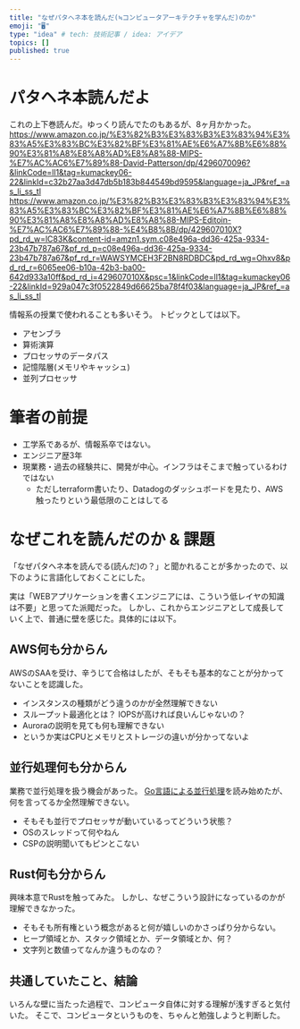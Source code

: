 ```yaml
---
title: "なぜパタヘネ本を読んだ(≒コンピュータアーキテクチャを学んだ)のか"
emoji: "🖥"
type: "idea" # tech: 技術記事 / idea: アイデア
topics: []
published: true
---
```


# パタヘネ本読んだよ

これの上下巻読んだ。ゆっくり読んでたのもあるが、8ヶ月かかった。
https://www.amazon.co.jp/%E3%82%B3%E3%83%B3%E3%83%94%E3%83%A5%E3%83%BC%E3%82%BF%E3%81%AE%E6%A7%8B%E6%88%90%E3%81%A8%E8%A8%AD%E8%A8%88-MIPS-%E7%AC%AC6%E7%89%88-David-Patterson/dp/4296070096?&linkCode=ll1&tag=kumackey06-22&linkId=c32b27aa3d47db5b183b844549bd9595&language=ja_JP&ref_=as_li_ss_tl
https://www.amazon.co.jp/%E3%82%B3%E3%83%B3%E3%83%94%E3%83%A5%E3%83%BC%E3%82%BF%E3%81%AE%E6%A7%8B%E6%88%90%E3%81%A8%E8%A8%AD%E8%A8%88-MIPS-Editoin-%E7%AC%AC6%E7%89%88-%E4%B8%8B/dp/429607010X?pd_rd_w=lC83K&content-id=amzn1.sym.c08e496a-dd36-425a-9334-23b47b787a67&pf_rd_p=c08e496a-dd36-425a-9334-23b47b787a67&pf_rd_r=WAWSYMCEH3F2BN8RDBDC&pd_rd_wg=Ohxv8&pd_rd_r=6065ee06-b10a-42b3-ba00-642d933a10ff&pd_rd_i=429607010X&psc=1&linkCode=ll1&tag=kumackey06-22&linkId=929a047c3f0522849d66625ba78f4f03&language=ja_JP&ref_=as_li_ss_tl

情報系の授業で使われることも多いそう。
トピックとしては以下。
- アセンブラ
- 算術演算
- プロセッサのデータパス
- 記憶階層(メモリやキャッシュ)
- 並列プロセッサ

# 筆者の前提

- 工学系であるが、情報系卒ではない。
- エンジニア歴3年
- 現業務・過去の経験共に、開発が中心。インフラはそこまで触っているわけではない
  - ただしterraform書いたり、Datadogのダッシュボードを見たり、AWS触ったりという最低限のことはしてる

# なぜこれを読んだのか & 課題

「なぜパタヘネ本を読んでる(読んだ)の？」と聞かれることが多かったので、以下のように言語化しておくことにした。

実は「WEBアプリケーションを書くエンジニアには、こういう低レイヤの知識は不要」と思ってた派閥だった。
しかし、これからエンジニアとして成長していく上で、普通に壁を感じた。具体的には以下。

## AWS何も分からん

AWSのSAAを受け、辛うじて合格はしたが、そもそも基本的なことが分かってないことを認識した。

- インスタンスの種類がどう違うのかが全然理解できない
- スループット最適化とは？ IOPSが高ければ良いんじゃないの？
- Auroraの説明を見ても何も理解できない
- というか実はCPUとメモリとストレージの違いが分かってないよ

## 並行処理何も分からん

業務で並行処理を扱う機会があった。
[Go言語による並行処理](https://www.oreilly.co.jp/books/9784873118468/)を読み始めたが、何を言ってるか全然理解できない。

- そもそも並行でプロセッサが動いているってどういう状態？
- OSのスレッドって何やねん
- CSPの説明聞いてもピンとこない

## Rust何も分からん

興味本意でRustを触ってみた。
しかし、なぜこういう設計になっているのかが理解できなかった。

- そもそも所有権という概念があると何が嬉しいのかさっぱり分からない。
- ヒープ領域とか、スタック領域とか、データ領域とか、何？
- 文字列と数値ってなんか違うものなの？

## 共通していたこと、結論

いろんな壁に当たった過程で、コンピュータ自体に対する理解が浅すぎると気付いた。
そこで、コンピュータというものを、ちゃんと勉強しようと判断した。

[//]: # (# 分かるようになったこと)

[//]: # ()
[//]: # (- CPUの実行時間と、クロックや実行命令数の関係)

[//]: # (- なぜこれからはマルチコアの時代なのか)

[//]: # (- レジスタとは何か)

[//]: # (- 32 bitアーキテクチャは何が32 bitなのか)

[//]: # (- プログラムはメモリ上にどうやって展開されているのか)

[//]: # (- 条件分岐はどうやって判定しているか)

[//]: # (- 関数呼び出すときに、スタックにどうやって積まれてるのか)

[//]: # (- 算術演算ってどこでどうやってるのか)

[//]: # (- 浮動小数点がコンピュータ上でどういう構造で表現されるのか)

[//]: # (- メモリからマシン語を読み出して処理する一連の流れ)

[//]: # (- このスループットを高めるための工夫&#40;pipelining&#41;)

[//]: # (- 条件分岐がpipeliningに与える影響や、それを回避する工夫)

[//]: # (- まず)

[//]: # (- メモリのロードはCPUの計算よりもはるかに時間がかかる)

[//]: # (- そしてディスクのロードにはメモリのロードよりもはるかに時間がかかる)
